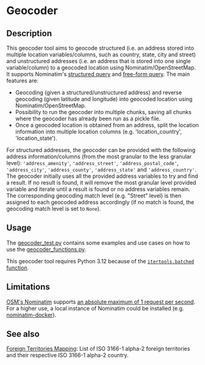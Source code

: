 # Geocoder

## Description

This geocoder tool aims to geocode structured (i.e. an address stored into multiple location variables/columns, such as country, state, city and street) and unstructured addresses (i.e. an address that is stored into one single variable/column) to a geocoded location using Nominatim/OpenStreetMap. It supports Nominatim's [structured query](https://nominatim.org/release-docs/latest/api/Search/#structured-query) and [free-form query](https://nominatim.org/release-docs/latest/api/Search/#free-form-query). The main features are:

- Geocoding (given a structured/unstructured address) and reverse geocoding (given latitude and longitude) into geocoded location using Nominatim/OpenStreetMap.
- Possibility to run the geocoder into multiple chunks, saving all chunks where the geocoder has already been run as a pickle file.
- Once a geocoded location is obtained from an address, split the location information into multiple location columns (e.g. 'location_country', 'location_state').

For structured addresses, the geocoder can be provided with the following address information/columns (from the most granular to the less granular level): `'address_amenity'`, `'address_street'`, `'address_postal_code'`, `'address_city'`, `'address_county'`, `'address_state'` and `'address_country'`. The geocoder initially uses all the provided address variables to try and find a result. If no result is found, it will remove the most granular level provided variable and iterate until a result is found or no address variables remain. The corresponding geocoding match level (e.g. "Street" level) is then assigned to each geocoded address accordingly (if no match is found, the geocoding match level is set to `None`).

## Usage

The [geocoder_test.py](geocoder_test.py) contains some examples and use cases on how to use the [geocoder_functions.py](geocoder_functions.py).

This geocoder tool requires Python 3.12 because of the [`itertools.batched` function]([https://docs.python.org/3/library/itertools.html#itertools.batched).

## Limitations

[OSM's Nominatim](https://nominatim.openstreetmap.org) supports [an absolute maximum of 1 request per second](https://operations.osmfoundation.org/policies/nominatim/). For a higher use, a local instance of Nominatim could be installed (e.g. [nominatim-docker](https://github.com/mediagis/nominatim-docker)).

## See also

[Foreign Territories Mapping](https://github.com/scaleway/postal-address/blob/master/postal_address/territory.py): List of ISO 3166-1 alpha-2 foreign territories and their respective ISO 3166-1 alpha-2 country.
